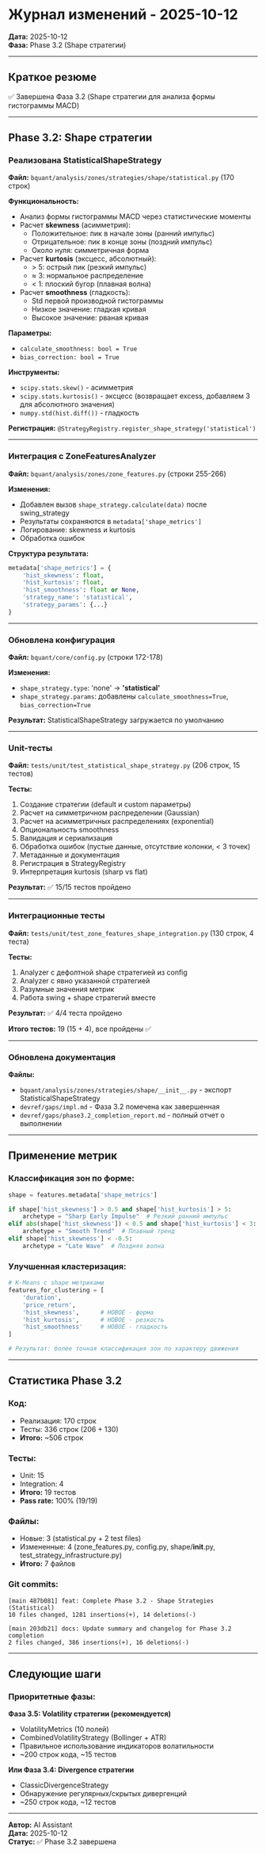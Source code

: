 # Журнал изменений - 2025-10-12

**Дата:** 2025-10-12  
**Фаза:** Phase 3.2 (Shape стратегии)

---

## Краткое резюме

✅ Завершена Фаза 3.2 (Shape стратегии для анализа формы гистограммы MACD)

---

## Phase 3.2: Shape стратегии

### Реализована StatisticalShapeStrategy

**Файл:** `bquant/analysis/zones/strategies/shape/statistical.py` (170 строк)

**Функциональность:**
- Анализ формы гистограммы MACD через статистические моменты
- Расчет **skewness** (асимметрия):
  - Положительное: пик в начале зоны (ранний импульс)
  - Отрицательное: пик в конце зоны (поздний импульс)
  - Около нуля: симметричная форма
- Расчет **kurtosis** (эксцесс, абсолютный):
  - \> 5: острый пик (резкий импульс)
  - ≈ 3: нормальное распределение
  - < 1: плоский бугор (плавная волна)
- Расчет **smoothness** (гладкость):
  - Std первой производной гистограммы
  - Низкое значение: гладкая кривая
  - Высокое значение: рваная кривая

**Параметры:**
- `calculate_smoothness: bool = True`
- `bias_correction: bool = True`

**Инструменты:**
- `scipy.stats.skew()` - асимметрия
- `scipy.stats.kurtosis()` - эксцесс (возвращает excess, добавляем 3 для абсолютного значения)
- `numpy.std(hist.diff())` - гладкость

**Регистрация:** `@StrategyRegistry.register_shape_strategy('statistical')`

---

### Интеграция с ZoneFeaturesAnalyzer

**Файл:** `bquant/analysis/zones/zone_features.py` (строки 255-266)

**Изменения:**
- Добавлен вызов `shape_strategy.calculate(data)` после swing_strategy
- Результаты сохраняются в `metadata['shape_metrics']`
- Логирование: skewness и kurtosis
- Обработка ошибок

**Структура результата:**
```python
metadata['shape_metrics'] = {
    'hist_skewness': float,
    'hist_kurtosis': float,
    'hist_smoothness': float or None,
    'strategy_name': 'statistical',
    'strategy_params': {...}
}
```

---

### Обновлена конфигурация

**Файл:** `bquant/core/config.py` (строки 172-178)

**Изменения:**
- `shape_strategy.type`: 'none' → **'statistical'**
- `shape_strategy.params`: добавлены `calculate_smoothness=True`, `bias_correction=True`

**Результат:** StatisticalShapeStrategy загружается по умолчанию

---

### Unit-тесты

**Файл:** `tests/unit/test_statistical_shape_strategy.py` (206 строк, 15 тестов)

**Тесты:**
1. Создание стратегии (default и custom параметры)
2. Расчет на симметричном распределении (Gaussian)
3. Расчет на асимметричных распределениях (exponential)
4. Опциональность smoothness
5. Валидация и сериализация
6. Обработка ошибок (пустые данные, отсутствие колонки, < 3 точек)
7. Метаданные и документация
8. Регистрация в StrategyRegistry
9. Интерпретация kurtosis (sharp vs flat)

**Результат:** ✅ 15/15 тестов пройдено

---

### Интеграционные тесты

**Файл:** `tests/unit/test_zone_features_shape_integration.py` (130 строк, 4 теста)

**Тесты:**
1. Analyzer с дефолтной shape стратегией из config
2. Analyzer с явно указанной стратегией
3. Разумные значения метрик
4. Работа swing + shape стратегий вместе

**Результат:** ✅ 4/4 теста пройдено

**Итого тестов:** 19 (15 + 4), все пройдены ✅

---

### Обновлена документация

**Файлы:**
- `bquant/analysis/zones/strategies/shape/__init__.py` - экспорт StatisticalShapeStrategy
- `devref/gaps/impl.md` - Фаза 3.2 помечена как завершенная
- `devref/gaps/phase3.2_completion_report.md` - полный отчет о выполнении

---

## Применение метрик

### Классификация зон по форме:

```python
shape = features.metadata['shape_metrics']

if shape['hist_skewness'] > 0.5 and shape['hist_kurtosis'] > 5:
    archetype = "Sharp Early Impulse"  # Резкий ранний импульс
elif abs(shape['hist_skewness']) < 0.5 and shape['hist_kurtosis'] < 3:
    archetype = "Smooth Trend"  # Плавный тренд
elif shape['hist_skewness'] < -0.5:
    archetype = "Late Wave"  # Поздняя волна
```

### Улучшенная кластеризация:

```python
# K-Means с shape метриками
features_for_clustering = [
    'duration',
    'price_return',
    'hist_skewness',      # НОВОЕ - форма
    'hist_kurtosis',      # НОВОЕ - резкость
    'hist_smoothness'     # НОВОЕ - гладкость
]

# Результат: более точная классификация зон по характеру движения
```

---

## Статистика Phase 3.2

### Код:
- Реализация: 170 строк
- Тесты: 336 строк (206 + 130)
- **Итого:** ~506 строк

### Тесты:
- Unit: 15
- Integration: 4
- **Итого:** 19 тестов
- **Pass rate:** 100% (19/19)

### Файлы:
- Новые: 3 (statistical.py + 2 test files)
- Измененные: 4 (zone_features.py, config.py, shape/__init__.py, test_strategy_infrastructure.py)
- **Итого:** 7 файлов

### Git commits:
```
[main 487b081] feat: Complete Phase 3.2 - Shape Strategies (Statistical)
10 files changed, 1281 insertions(+), 14 deletions(-)

[main 203db21] docs: Update summary and changelog for Phase 3.2 completion  
2 files changed, 386 insertions(+), 16 deletions(-)
```

---

## Следующие шаги

### Приоритетные фазы:

**Фаза 3.5: Volatility стратегии (рекомендуется)**
- VolatilityMetrics (10 полей)
- CombinedVolatilityStrategy (Bollinger + ATR)
- Правильное использование индикаторов волатильности
- ~200 строк кода, ~15 тестов

**Или Фаза 3.4: Divergence стратегии**
- ClassicDivergenceStrategy
- Обнаружение регулярных/скрытых дивергенций
- ~250 строк кода, ~12 тестов

---

**Автор:** AI Assistant  
**Дата:** 2025-10-12  
**Статус:** ✅ Phase 3.2 завершена

